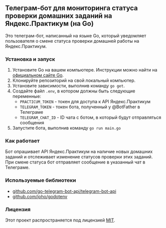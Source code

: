## Телеграм-бот для мониторинга статуса проверки домашних заданий на Яндекс.Практикум (на Go)

Это телеграм-бот, написанный на языке Go, который уведомляет пользователя о смене статуса проверки домашней работы на Яндекс.Практикум.

### Установка и запуск

1. Установите Go на вашем компьютере. Инструкции можно найти на [официальном сайте Go](https://golang.org/doc/install).
2. Клонируйте репозиторий на свой локальный компьютер.
3. Установите зависимости, выполнив команду `go get`.
4. Создайте файл `.env`, в котором должны быть следующие переменные:
    - `PRACTICUM_TOKEN` - токен для доступа к API Яндекс.Практикум
    - `TELEGRAM_TOKEN` - токен бота, полученный у @BotFather в Телеграме
    - `TELEGRAM_CHAT_ID` - ID чата с ботом, в который будут отправляться сообщения
5. Запустите бота, выполнив команду `go run main.go`

### Как работает

Бот опрашивает API Яндекс.Практикум на наличие новых домашних заданий и отслеживает изменение статусов проверки этих заданий. При смене статуса бот отправляет сообщение в указанный чат в Телеграме.

### Используемые библиотеки

- [github.com/go-telegram-bot-api/telegram-bot-api](https://github.com/go-telegram-bot-api/telegram-bot-api)
- [github.com/joho/godotenv](https://github.com/joho/godotenv)

### Лицензия

Этот проект распространяется под лицензией [MIT](LICENSE).
